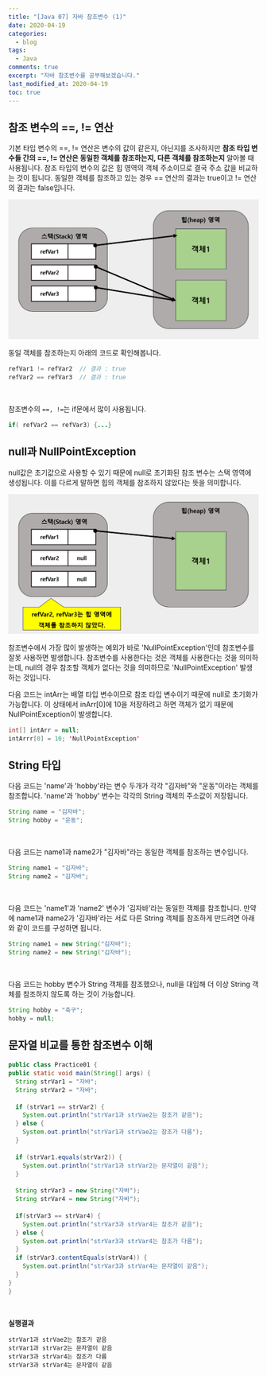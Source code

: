 ```yaml
---
title: "[Java 07] 자바 참조변수 (1)"
date: 2020-04-19
categories:
  - blog
tags:
  - Java
comments: true
excerpt: "자바 참조변수를 공부해보겠습니다."
last_modified_at: 2020-04-19
toc: true
---
```


## 참조 변수의 ==, != 연산

기본 타입 변수의 ==, != 연산은 변수의 값이 같은지, 아닌지를 조사하지만 **참조 타입 변수들 간의 ==, != 연산은 동일한 객체를 참조하는지, 다른 객체를 참조하는지** 알아볼 때 사용됩니다. 
참조 타입의 변수의 값은 힙 영역의 객체 주소이므로 결국 주소 값을 비교하는 것이 됩니다. 동일한 객체를 참조하고 있는 경우 == 연산의 결과는 true이고 != 연산의 결과는 false입니다. 

![refVar02](\assets\images\java\java-basic07\java_refVar01.png)

동일 객체를 참조하는지 아래의 코드로 확인해봅니다.

```java
refVar1 != refVar2  // 결과 : true
refVar2 == refVar3  // 결과 : true
```
<br/>

참조변수의 ```==, !=```는 if문에서 많이 사용됩니다. 

```java
if( refVar2 == refVar3) {...}
```


## null과 NullPointException

null값은 초기값으로 사용할 수 있기 때문에 null로 초기화된 참조 변수는 스택 영역에 생성됩니다. 이를 다르게 말하면 힙의 객체를 참조하지 않았다는 뜻을 의미합니다.

![refVar02](\assets\images\java\java-basic07\java_refVar02.png)


참조변수에서 가장 많이 발생하는 예외가 바로 'NullPointException'인데 참조변수를 잘못 사용하면 발생합니다. 참조변수를 사용한다는 것은 객체를 사용한다는 것을 의미하는데, null의 경우 참조할 객체가 없다는 것을 의미하므로 'NullPointException' 발생하는 것입니다.


다음 코드는 intArr는 배열 타입 변수이므로 참조 타입 변수이기 때문에 null로 초기화가 가능합니다. 이 상태에서 inArr[0]에 10을 저장하려고 하면 객체가 없기 때문에 NullPointException이 발생합니다.

```java
int[] intArr = null;
intArrr[0] = 10; 'NullPointException'
```


## String 타입

다음 코드는 'name'과 'hobby'라는 변수 두개가 각각 "김자바"와 "운동"이라는 객체를 참조합니다. 'name'과 'hobby' 변수는 각각의 String 객체의 주소값이 저장됩니다.
<br/>

```java
String name = "김자바";
String hobby = "운동";
```

<br/>

다음 코드는 name1과 name2가 "김자바"라는 동일한 객체를 참조하는 변수입니다. 


```java
String name1 = "김자바";
String name2 = "김자바";
```

<br/>

다음 코드는 'name1'과 'name2' 변수가 '김자바'라는 동일한 객체를 참조합니다. 만약에 name1과 name2가 '김자바'라는 서로 다른 String 객체를 참조하게 만드려면 아래와 같이 코드를 구성하면 됩니다.

```java
String name1 = new String("김자바");
String name2 = new String("김자바");
```

<br/>

다음 코드는 hobby 변수가 String 객체를 참조했으나, null을 대입해 더 이상 String 객체를 참조하지 않도록 하는 것이 가능합니다.


```java
String hobby = "축구";
hobby = null;
```


## 문자열 비교를 통한 참조변수 이해

```java
public class Practice01 {
public static void main(String[] args) {
  String strVar1 = "자바";
  String strVar2 = "자바";

  if (strVar1 == strVar2) {
    System.out.println("strVar1과 strVae2는 참조가 같음");
  } else {
    System.out.println("strVar1과 strVae2는 참조가 다름");
  }

  if (strVar1.equals(strVar2)) {
    System.out.println("strVar1과 strVar2는 문자열이 같음");
  }

  String strVar3 = new String("자바");
  String strVar4 = new String("자바");
  
  if(strVar3 == strVar4) {
    System.out.println("strVar3과 strVar4는 참조가 같음");
  } else {
    System.out.println("strVar3과 strVar4는 참조가 다름");
  }
  if (strVar3.contentEquals(strVar4)) {
    System.out.println("strVar3과 strVar4는 문자열이 같음");
  }
}
}
```
<br/>

**실행결과**

```
strVar1과 strVae2는 참조가 같음
strVar1과 strVar2는 문자열이 같음
strVar3과 strVar4는 참조가 다름
strVar3과 strVar4는 문자열이 같음
```

